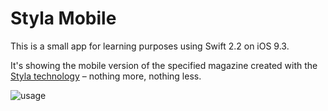 # Styla Mobile

This is a small app for learning purposes using Swift 2.2 on iOS 9.3. 

It's showing the mobile version of the specified magazine created with the [Styla technology](http://styla.com) – nothing more, nothing less.

![usage](http://i.imgur.com/7bII3ST.gif)
